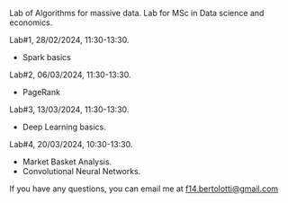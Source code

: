 Lab of Algorithms for massive data.
Lab for MSc in Data science and economics.

Lab#1, 28/02/2024, 11:30-13:30.
- Spark basics

Lab#2, 06/03/2024, 11:30-13:30.
- PageRank

Lab#3, 13/03/2024, 11:30-13:30.
- Deep Learning basics.

Lab#4, 20/03/2024, 10:30-13:30.
- Market Basket Analysis.
- Convolutional Neural Networks.

If you have any questions, you can email me at f14.bertolotti@gmail.com

